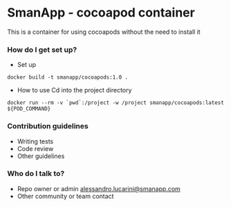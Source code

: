 # SmanApp - cocoapod container #

This is a container for using cocoapods without the need to install it

### How do I get set up? ###
* Set up
```
docker build -t smanapp/cocoapods:1.0 .
```

* How to use
Cd into the project directory
```
docker run --rm -v `pwd`:/project -w /project smanapp/cocoapods:latest ${POD_COMMAND}
```

### Contribution guidelines ###

* Writing tests
* Code review
* Other guidelines

### Who do I talk to? ###

* Repo owner or admin
alessandro.lucarini@smanapp.com
* Other community or team contact